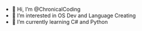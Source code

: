 - 👋 Hi, I’m @ChronicalCoding
- 👀 I’m interested in OS Dev and Language Creating
- 🌱 I’m currently learning C# and Python
